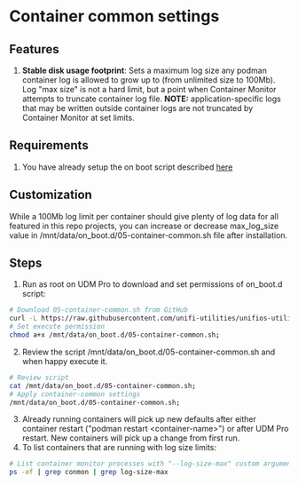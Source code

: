 # Container common settings

## Features

1. **Stable disk usage footprint**: Sets a maximum log size any podman container log is allowed to grow up to (from unlimited size to 100Mb). Log "max size" is not a hard limit, but a point when Container Monitor attempts to truncate container log file. **NOTE:** application-specific logs that may be written outside container logs are not truncated by Container Monitor at set limits.

## Requirements

1. You have already setup the on boot script described [here](https://github.com/unifi-utilities/unifios-utilities/tree/main/on-boot-script)

## Customization

While a 100Mb log limit per container should give plenty of log data for all featured in this repo projects, you can increase or decrease max_log_size value in /mnt/data/on_boot.d/05-container-common.sh file after installation.

## Steps

1. Run as root on UDM Pro to download and set permissions of on_boot.d script:
```sh
# Download 05-container-common.sh from GitHub
curl -L https://raw.githubusercontent.com/unifi-utilities/unifios-utilities/main/container-common/on_boot.d/05-container-common.sh -o /mnt/data/on_boot.d/05-container-common.sh;
# Set execute permission
chmod a+x /mnt/data/on_boot.d/05-container-common.sh;
```
2. Review the script /mnt/data/on_boot.d/05-container-common.sh and when happy execute it.
```sh
# Review script
cat /mnt/data/on_boot.d/05-container-common.sh;
# Apply container-common settings
/mnt/data/on_boot.d/05-container-common.sh;
```
3. Already running containers will pick up new defaults after either container restart ("podman restart \<container-name\>") or after UDM Pro restart. New containers will pick up a change from first run.
4. To list containers that are running with log size limits:
```sh
# List container monitor processes with "--log-size-max" custom argument set
ps -ef | grep conmon | grep log-size-max
```
